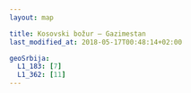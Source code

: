```yaml
---
layout: map

title: Kosovski božur — Gazimestan
last_modified_at: 2018-05-17T00:48:14+02:00

geoSrbija:
  L1_183: [7]
  L1_362: [11]
---
```

